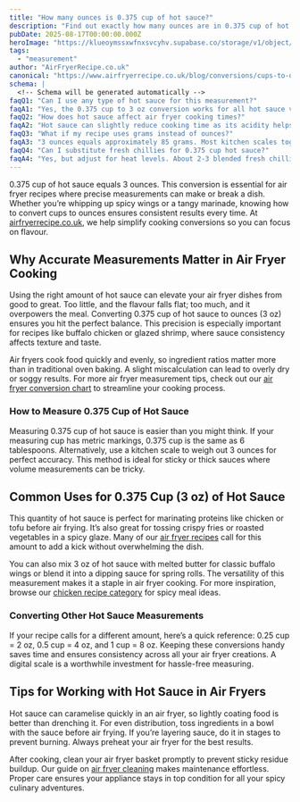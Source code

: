 ```yaml
---
title: "How many ounces is 0.375 cup of hot sauce?"
description: "Find out exactly how many ounces are in 0.375 cup of hot sauce with our simple conversion guide—perfect for air fryer recipes!"
pubDate: 2025-08-17T00:00:00.000Z
heroImage: "https://klueoymssxwfnxsvcyhv.supabase.co/storage/v1/object/public/Shmucket/how-many-ounces-is-0-375-cup-of-hot-sauce.webp"
tags:
  - "measurement"
author: "AirFryerRecipe.co.uk"
canonical: "https://www.airfryerrecipe.co.uk/blog/conversions/cups-to-ounces/how-many-ounces-is-0-375-cup-of-hot-sauce"
schema: |
  <!-- Schema will be generated automatically -->
faqQ1: "Can I use any type of hot sauce for this measurement?"
faqA1: "Yes, the 0.375 cup to 3 oz conversion works for all hot sauce varieties, whether it’s Tabasco, sriracha, or homemade. Just note that thicker sauces may pack slightly more into a cup, so weighing gives the most accurate result for recipes."
faqQ2: "How does hot sauce affect air fryer cooking times?"
faqA2: "Hot sauce can slightly reduce cooking time as its acidity helps tenderise proteins. However, sugary sauces may caramelise faster, so check food a few minutes early to prevent burning. Always adjust times based on your air fryer model and sauce thickness."
faqQ3: "What if my recipe uses grams instead of ounces?"
faqA3: "3 ounces equals approximately 85 grams. Most kitchen scales toggle between units, making conversions simple. For more metric conversions, visit our <a href=https://www.airfryerrecipe.co.uk/air-fryer-conversion-chart>conversion chart</a> to streamline international recipes."
faqQ4: "Can I substitute fresh chillies for 0.375 cup hot sauce?"
faqA4: "Yes, but adjust for heat levels. About 2-3 blended fresh chillies equal 3 oz of mild hot sauce. Remove seeds to reduce spiciness. Always taste-test before adding to your air fryer dish, as fresh peppers vary in potency."
---
```

<p>0.375 cup of hot sauce equals 3 ounces. This conversion is essential for air fryer recipes where precise measurements can make or break a dish. Whether you’re whipping up spicy wings or a tangy marinade, knowing how to convert cups to ounces ensures consistent results every time. At <a href=https://www.airfryerrecipe.co.uk>airfryerrecipe.co.uk</a>, we help simplify cooking conversions so you can focus on flavour.</p>  

<h2>Why Accurate Measurements Matter in Air Fryer Cooking</h2>  
<p>Using the right amount of hot sauce can elevate your air fryer dishes from good to great. Too little, and the flavour falls flat; too much, and it overpowers the meal. Converting 0.375 cup of hot sauce to ounces (3 oz) ensures you hit the perfect balance. This precision is especially important for recipes like buffalo chicken or glazed shrimp, where sauce consistency affects texture and taste.</p>  

<p>Air fryers cook food quickly and evenly, so ingredient ratios matter more than in traditional oven baking. A slight miscalculation can lead to overly dry or soggy results. For more air fryer measurement tips, check out our <a href=https://www.airfryerrecipe.co.uk/air-fryer-conversion-chart>air fryer conversion chart</a> to streamline your cooking process.</p>  

<h3>How to Measure 0.375 Cup of Hot Sauce</h3>  
<p>Measuring 0.375 cup of hot sauce is easier than you might think. If your measuring cup has metric markings, 0.375 cup is the same as 6 tablespoons. Alternatively, use a kitchen scale to weigh out 3 ounces for perfect accuracy. This method is ideal for sticky or thick sauces where volume measurements can be tricky.</p>  

<h2>Common Uses for 0.375 Cup (3 oz) of Hot Sauce</h2>  
<p>This quantity of hot sauce is perfect for marinating proteins like chicken or tofu before air frying. It’s also great for tossing crispy fries or roasted vegetables in a spicy glaze. Many of our <a href=https://www.airfryerrecipe.co.uk/recipes>air fryer recipes</a> call for this amount to add a kick without overwhelming the dish.</p>  

<p>You can also mix 3 oz of hot sauce with melted butter for classic buffalo wings or blend it into a dipping sauce for spring rolls. The versatility of this measurement makes it a staple in air fryer cooking. For more inspiration, browse our <a href=https://www.airfryerrecipe.co.uk/recipe-category/chicken>chicken recipe category</a> for spicy meal ideas.</p>  

<h3>Converting Other Hot Sauce Measurements</h3>  
<p>If your recipe calls for a different amount, here’s a quick reference: 0.25 cup = 2 oz, 0.5 cup = 4 oz, and 1 cup = 8 oz. Keeping these conversions handy saves time and ensures consistency across all your air fryer creations. A digital scale is a worthwhile investment for hassle-free measuring.</p>  

<h2>Tips for Working with Hot Sauce in Air Fryers</h2>  
<p>Hot sauce can caramelise quickly in an air fryer, so lightly coating food is better than drenching it. For even distribution, toss ingredients in a bowl with the sauce before air frying. If you’re layering sauce, do it in stages to prevent burning. Always preheat your air fryer for the best results.</p>  

<p>After cooking, clean your air fryer basket promptly to prevent sticky residue buildup. Our guide on <a href=https://www.airfryerrecipe.co.uk/air-fryer-cleaner>air fryer cleaning</a> makes maintenance effortless. Proper care ensures your appliance stays in top condition for all your spicy culinary adventures.</p>

